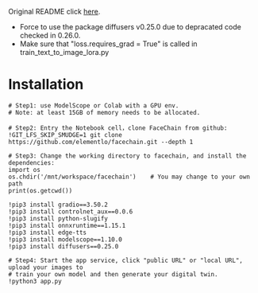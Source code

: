 Original README click [here](https://github.com/elementlo/facechain/blob/main/README_ORI.md).

* Force to use the package diffusers v0.25.0 due to depracated code checked in 0.26.0.
* Make sure that "loss.requires_grad = True" is called in train_text_to_image_lora.py

# Installation
```
# Step1: use ModelScope or Colab with a GPU env.
# Note: at least 15GB of memory needs to be allocated.

# Step2: Entry the Notebook cell，clone FaceChain from github:
!GIT_LFS_SKIP_SMUDGE=1 git clone https://github.com/elementlo/facechain.git --depth 1

# Step3: Change the working directory to facechain, and install the dependencies:
import os
os.chdir('/mnt/workspace/facechain')    # You may change to your own path
print(os.getcwd())

!pip3 install gradio==3.50.2
!pip3 install controlnet_aux==0.0.6
!pip3 install python-slugify
!pip3 install onnxruntime==1.15.1
!pip3 install edge-tts
!pip3 install modelscope==1.10.0
!pip3 install diffusers==0.25.0

# Step4: Start the app service, click "public URL" or "local URL", upload your images to 
# train your own model and then generate your digital twin.
!python3 app.py
```
